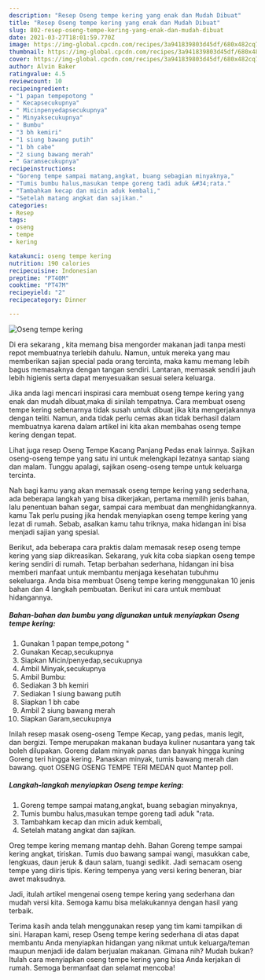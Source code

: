 ```yaml
---
description: "Resep Oseng tempe kering yang enak dan Mudah Dibuat"
title: "Resep Oseng tempe kering yang enak dan Mudah Dibuat"
slug: 802-resep-oseng-tempe-kering-yang-enak-dan-mudah-dibuat
date: 2021-03-27T18:01:59.770Z
image: https://img-global.cpcdn.com/recipes/3a941839803d45df/680x482cq70/oseng-tempe-kering-foto-resep-utama.jpg
thumbnail: https://img-global.cpcdn.com/recipes/3a941839803d45df/680x482cq70/oseng-tempe-kering-foto-resep-utama.jpg
cover: https://img-global.cpcdn.com/recipes/3a941839803d45df/680x482cq70/oseng-tempe-kering-foto-resep-utama.jpg
author: Alvin Baker
ratingvalue: 4.5
reviewcount: 10
recipeingredient:
- "1 papan tempepotong "
- " Kecapsecukupnya"
- " Micinpenyedapsecukupnya"
- " Minyaksecukupnya"
- " Bumbu"
- "3 bh kemiri"
- "1 siung bawang putih"
- "1 bh cabe"
- "2 siung bawang merah"
- " Garamsecukupnya"
recipeinstructions:
- "Goreng tempe sampai matang,angkat, buang sebagian minyaknya,"
- "Tumis bumbu halus,masukan tempe goreng tadi aduk &#34;rata."
- "Tambahkam kecap dan micin aduk kembali,"
- "Setelah matang angkat dan sajikan."
categories:
- Resep
tags:
- oseng
- tempe
- kering

katakunci: oseng tempe kering 
nutrition: 190 calories
recipecuisine: Indonesian
preptime: "PT40M"
cooktime: "PT47M"
recipeyield: "2"
recipecategory: Dinner

---
```



![Oseng tempe kering](https://img-global.cpcdn.com/recipes/3a941839803d45df/680x482cq70/oseng-tempe-kering-foto-resep-utama.jpg)

Di era  sekarang , kita memang bisa mengorder makanan jadi tanpa mesti repot membuatnya terlebih dahulu. Namun, untuk mereka yang mau memberikan sajian special pada orang tercinta, maka kamu memang lebih bagus memasaknya dengan tangan sendiri. Lantaran, memasak sendiri jauh lebih higienis serta dapat menyesuaikan sesuai selera keluarga.

Jika anda lagi mencari inspirasi cara membuat oseng tempe kering yang enak dan mudah dibuat,maka di sinilah tempatnya. Cara membuat oseng tempe kering  sebenarnya tidak susah untuk dibuat jika kita mengerjakannya dengan teliti. Namun, anda tidak perlu cemas akan tidak berhasil dalam membuatnya 
karena dalam artikel ini kita akan membahas oseng tempe kering dengan tepat.  

Lihat juga resep Oseng Tempe Kacang Panjang Pedas enak lainnya. Sajikan oseng-oseng tempe yang satu ini untuk melengkapi lezatnya santap siang dan malam. Tunggu apalagi, sajikan oseng-oseng tempe untuk keluarga tercinta.

Nah bagi kamu yang akan memasak oseng tempe kering yang sederhana, ada beberapa langkah yang bisa dikerjakan, pertama memilih jenis bahan, lalu penentuan bahan segar, sampai cara membuat dan menghidangkannya. kamu Tak perlu pusing jika hendak menyiapkan oseng tempe kering yang lezat di rumah. Sebab, asalkan kamu  tahu triknya, maka hidangan ini bisa menjadi sajian yang spesial.

Berikut, ada beberapa cara praktis  dalam memasak resep oseng tempe kering yang siap dikreasikan. Sekarang, yuk kita coba siapkan oseng tempe kering sendiri di rumah. Tetap berbahan sederhana, hidangan ini bisa memberi manfaat untuk membantu menjaga kesehatan tubuhmu sekeluarga. Anda bisa membuat Oseng tempe kering menggunakan 10 jenis bahan dan 4 langkah pembuatan. Berikut ini cara untuk membuat hidangannya.

<!--inarticleads1-->

##### Bahan-bahan dan bumbu yang digunakan untuk menyiapkan Oseng tempe kering:

1. Gunakan 1 papan tempe,potong &#34;
1. Gunakan  Kecap,secukupnya
1. Siapkan  Micin/penyedap,secukupnya
1. Ambil  Minyak,secukupnya
1. Ambil  Bumbu:
1. Sediakan 3 bh kemiri
1. Sediakan 1 siung bawang putih
1. Siapkan 1 bh cabe
1. Ambil 2 siung bawang merah
1. Siapkan  Garam,secukupnya


Inilah resep masak oseng-oseng Tempe Kecap, yang pedas, manis legit, dan bergizi. Tempe merupakan makanan budaya kuliner nusantara yang tak boleh dilupakan. Goreng dalam minyak panas dan banyak hingga kuning Goreng teri hingga kering. Panaskan minyak, tumis bawang merah dan bawang. quot OSENG OSENG TEMPE TERI MEDAN quot Mantep poll. 

<!--inarticleads2-->

##### Langkah-langkah menyiapkan Oseng tempe kering:

1. Goreng tempe sampai matang,angkat, buang sebagian minyaknya,
1. Tumis bumbu halus,masukan tempe goreng tadi aduk &#34;rata.
1. Tambahkam kecap dan micin aduk kembali,
1. Setelah matang angkat dan sajikan.


Oreg tempe kering memang mantap dehh. Bahan Goreng tempe sampai kering angkat, tiriskan. Tumis duo bawang sampai wangi, masukkan cabe, lengkuas, daun jeruk &amp; daun salam, tuangi sedikit. Jadi semacam oseng tempe yang diiris tipis. Kering tempenya yang versi kering beneran, biar awet maksudnya. 

Jadi, itulah artikel mengenai  oseng tempe kering  yang sederhana dan mudah versi kita. Semoga kamu bisa melakukannya dengan hasil yang terbaik. 

Terima kasih anda telah menggunakan resep yang tim kami tampilkan di sini. Harapan kami, resep  Oseng tempe kering sederhana di atas dapat membantu Anda menyiapkan hidangan yang nikmat untuk keluarga/teman maupun menjadi ide dalam berjualan makanan. Gimana nih? Mudah bukan? Itulah cara menyiapkan oseng tempe kering yang bisa Anda kerjakan di rumah. Semoga bermanfaat dan selamat mencoba!

